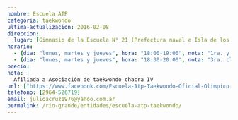 ```yaml
---
nombre: Escuela ATP
categoria: taekwondo
ultima-actualizacion: 2016-02-08
direccion: 
  lugar: [Gimnasio de la Escuela N° 21 (Prefectura naval e Isla de los Estados)]
horario: 
  - {dia: "lunes, martes y jueves", hora: "18:00-19:00", nota: "1ra. y 2da. clase" }
  - {dia: "lunes, martes y jueves", hora: "18:30-20:00", nota: "3ra. clase" }
precio: 
nota: | 
  Afiliada a Asociación de taekwondo chacra IV
url: ["https://www.facebook.com/Escuela-Atp-Taekwondo-Oficial-Olimpico-1028749453826346/"]
telefono: [2964-526719]
email: julioacruz1976@yahoo.com.ar
permalink: /rio-grande/entidades/escuela-atp-taekwondo/
---
```

